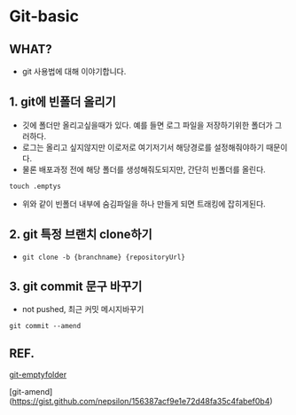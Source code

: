 # Git-basic

## WHAT?
+ git 사용법에 대해 이야기합니다.

## 1. git에 빈폴더 올리기

+ 깃에 폴더만 올리고싶을때가 있다. 예를 들면 로그 파일을 저장하기위한 폴더가 그러하다.
+ 로그는 올리고 싶지않지만 이로저로 여기저기서 해당경로를 설정해줘야하기 때문이다.
+ 물론 배포과정 전에 해당 폴더를 생성해줘도되지만, 간단히 빈폴더를 올린다.

```
touch .emptys
```

+ 위와 같이 빈폴더 내부에 숨김파일을 하나 만들게 되면 트래킹에 잡히게된다.

## 2. git 특정 브랜치 clone하기

+ `git clone -b {branchname} {repositoryUrl}`


## 3. git commit 문구 바꾸기

+ not pushed, 최근 커밋 메시지바꾸기

```
git commit --amend
```






## REF.
[git-emptyfolder](https://blog.asamaru.net/2015/09/25/git-tracking-empty-directories/)

[git-amend] (https://gist.github.com/nepsilon/156387acf9e1e72d48fa35c4fabef0b4)